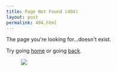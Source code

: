 ```yaml
---
title: Page Not Found (404)
layout: post
permalink: 404.html
---
```


The page you're looking for...doesn't exist.

Try going [home]({{site.baseurl}}) or going <a href="javascript:history.back()">back</a>.

<figure>
	<img src="{{site.baseurl}}/img/background/vision.jpg">
</figure>